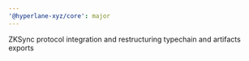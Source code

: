 ```yaml
---
'@hyperlane-xyz/core': major
---
```


ZKSync protocol integration and restructuring typechain and artifacts exports
